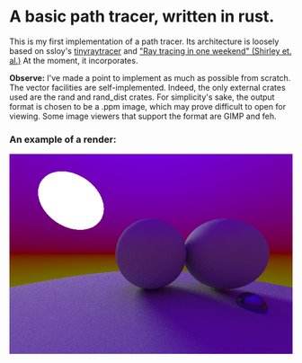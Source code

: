 # A basic path tracer, written in rust.

This is my first implementation of a path tracer. Its architecture is loosely based on ssloy's [tinyraytracer](https://github.com/ssloy/tinyraytracer) and ["Ray tracing in one weekend" (Shirley et. al.)](https://raytracing.github.io/books/RayTracingInOneWeekend.html)
At the moment, it incorporates.

**Observe:** I've made a point to implement as much as possible from scratch. The vector facilities are self-implemented. Indeed, the only external crates used are the rand and rand_dist crates. For simplicity's sake, the output format is chosen to be a .ppm image, which may prove difficult to open for viewing. Some image viewers that support the format are GIMP and feh.

### An example of a render:

![An example render](output.png)
